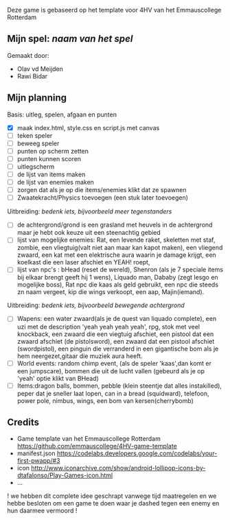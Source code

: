 Deze game is gebaseerd op het template voor 4HV van het Emmauscollege Rotterdam

## Mijn spel: *naam van het spel*
Gemaakt door:
- Olav vd Meijden
- Rawi Bidar

## Mijn planning

Basis: uitleg, spelen, afgaan en punten
- [x] maak index.html, style.css en script.js met canvas
- [ ] teken speler
- [ ] beweeg speler
- [ ] punten op scherm zetten
- [ ] punten kunnen scoren
- [ ] uitlegscherm
- [ ] de lijst van items maken
- [ ] de lijst van enemies maken
- [ ] zorgen dat als je op die items/enemies klikt dat ze spawnen
- [ ] Zwaatekracht/Physics toevoegen (een stuk later toevoegen)

Uitbreiding: *bedenk iets, bijvoorbeeld meer tegenstanders*
- [ ] de achtergrond/grond is een grasland met heuvels in de achtergrond maar je hebt ook keuze uit een steenachtig gebied
- [ ] lijst van mogelijke enemies: Rat, een levende raket, skeletten met staf, zombie, een vliegtuig(valt niet aan maar kan kapot maken), een vliegend zwaard, een kat met een elektrische aura waarin je damage krijgt, een koelkast die een laser afschiet en YEAH! roept, 
- [ ] lijst van npc's : bHead (reset de wereld), Shenron (als je 7 speciale items bij elkaar brengt geeft hij 1 wens), Liquado man, Dababy (zegt lesgo en mogelijke boss), Rat npc die kaas als geld gebruikt, een npc die steeds zn naam vergeet, kip die wings verkoopt, een aap, Majin(iemand).

Uitbreiding: *bedenk iets, bijvoorbeeld bewegende achtergrond*
- [ ] Wapens: een water zwaard(als je de quest van liquado complete), een uzi met de description 'yeah yeah yeah yeah', rpg, stok met veel knockback, een zwaard die een viegtuig afschiet, een pistool dat een zwaard afschiet (de pistolsword), een zwaard dat een pistool afschiet (swordpistol), een pinguin die verranderd in een gigantische bom als je hem neergezet,gitaar die muziek aura heeft.
- [ ] World events: random chimp event, (als de speler 'kaas',dan komt er een jumpscare), bommen die uit de lucht vallen (gebeurd als je op 'yeah' optie klikt van BHead)
- [ ] Items:dragon balls, bommen, pebble (klein steentje dat alles instakilled), peper dat je sneller laat lopen, can in a bread (squidward), telefoon, power pole, nimbus, wings, een bom van kersen(cherrybomb)

## Credits
- Game template van het Emmauscollege Rotterdam https://github.com/emmauscollege/4HV-game-template
- manifest.json https://codelabs.developers.google.com/codelabs/your-first-pwapp/#3
- icon http://www.iconarchive.com/show/android-lollipop-icons-by-dtafalonso/Play-Games-icon.html
- ...


! we hebben dit complete idee geschrapt vanwege tijd maatregelen en we hebbe besloten om een game te doen waar je dashed tegen een enemy en hun daarmee vermoord !